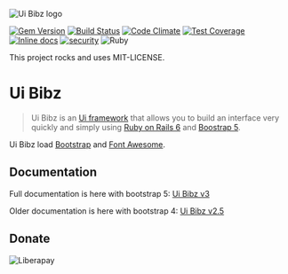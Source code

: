 ![Ui Bibz logo](https://repository-images.githubusercontent.com/29547689/e29b2180-0d59-11eb-89f3-4541571d7c67)

[![Gem Version](https://badge.fury.io/rb/ui_bibz.svg)](http://badge.fury.io/rb/ui_bibz)
[![Build Status](https://travis-ci.org/thooams/Ui-Bibz.svg)](https://travis-ci.org/thooams/Ui-Bibz)
[![Code Climate](https://codeclimate.com/github/thooams/Ui-Bibz/badges/gpa.svg)](https://codeclimate.com/github/thooams/Ui-Bibz)
[![Test Coverage](https://codeclimate.com/github/thooams/Ui-Bibz/badges/coverage.svg)](https://codeclimate.com/github/thooams/Ui-Bibz)
[![Inline docs](http://inch-ci.org/github/thooams/Ui-Bibz.svg?branch=master)](http://inch-ci.org/github/thooams/Ui-Bibz)
[![security](https://hakiri.io/github/thooams/Ui-Bibz/master.svg)](https://hakiri.io/github/thooams/Ui-Bibz/master)
![Ruby](https://github.com/thooams/Ui-Bibz/workflows/Ruby/badge.svg)

This project rocks and uses MIT-LICENSE.

# Ui Bibz
> Ui Bibz is an [Ui framework](https://en.wikipedia.org/wiki/CSS_framework)
> that allows you to build an interface very quickly and simply
> using [Ruby on Rails 6](http://rubyonrails.org/) and [Boostrap 5](http://getbootstrap.com/).

Ui Bibz load [Bootstrap](http://getbootstrap.com/) and [Font Awesome](http://fontawesome.io/).

## Documentation
Full documentation is here with bootstrap 5:
[Ui Bibz v3](http://hummel.link/ui-bibz/)

Older documentation is here with bootstrap 4:
[Ui Bibz v2.5](http://hummel.link/Ui-Bibz/docs/v2.5/)


## Donate
![Liberapay](https://img.shields.io/liberapay/patrons/Thomas.svg?logo=liberapay)
